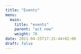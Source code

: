 ```yaml
---
title: "Events"
menu:
  main:
    title: "events"
    parent: "act now"
    weight: 70
date: 2021-04-25T17:15:44+02:00
draft: false
---
```


